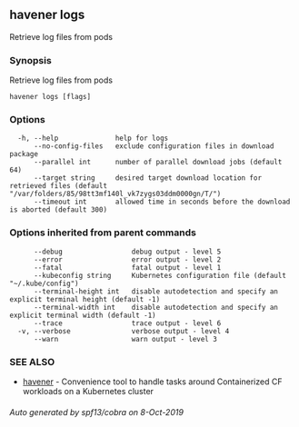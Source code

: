 ## havener logs

Retrieve log files from pods

### Synopsis

Retrieve log files from pods

```
havener logs [flags]
```

### Options

```
  -h, --help              help for logs
      --no-config-files   exclude configuration files in download package
      --parallel int      number of parallel download jobs (default 64)
      --target string     desired target download location for retrieved files (default "/var/folders/85/98tt3mf140l_vk7zygs03ddm0000gn/T/")
      --timeout int       allowed time in seconds before the download is aborted (default 300)
```

### Options inherited from parent commands

```
      --debug                 debug output - level 5
      --error                 error output - level 2
      --fatal                 fatal output - level 1
      --kubeconfig string     Kubernetes configuration file (default "~/.kube/config")
      --terminal-height int   disable autodetection and specify an explicit terminal height (default -1)
      --terminal-width int    disable autodetection and specify an explicit terminal width (default -1)
      --trace                 trace output - level 6
  -v, --verbose               verbose output - level 4
      --warn                  warn output - level 3
```

### SEE ALSO

* [havener](havener.md)	 - Convenience tool to handle tasks around Containerized CF workloads on a Kubernetes cluster

###### Auto generated by spf13/cobra on 8-Oct-2019
